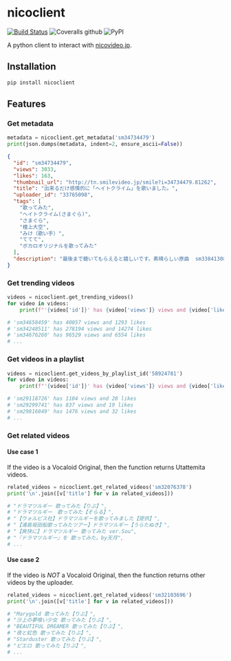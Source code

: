 # nicoclient

[![Build Status](https://travis-ci.com/jaeseopark/nicoclient.svg?branch=master)](https://travis-ci.com/jaeseopark/nicoclient) ![Coveralls github](https://img.shields.io/coveralls/github/jaeseopark/nicoclient.svg) ![PyPI](https://img.shields.io/pypi/v/nicoclient.svg)

A python client to interact with [nicovideo.jp](https://nicovideo.jp).

## Installation

```bash
pip install nicoclient
```

## Features

### Get metadata

```python
metadata = nicoclient.get_metadata('sm34734479')
print(json.dumps(metadata, indent=2, ensure_ascii=False))
```

```json
{
  "id": "sm34734479",
  "views": 3033,
  "likes": 163,
  "thumbnail_url": "http://tn.smilevideo.jp/smile?i=34734479.81262",
  "title": "出来るだけ感情的に「ヘイトクライム」を歌いました。",
  "uploader_id": "33765098",
  "tags": [
    "歌ってみた",
    "ヘイトクライム(さまぐら)",
    "さまぐら",
    "檀上大空",
    "みけ（歌い手）",
    "ててて",
    "ボカロオリジナルを歌ってみた"
  ],
  "description": "最後まで聴いてもらえると嬉しいです。素晴らしい原曲  sm33841308MIX　みけ　mylist/58924781　https://twitter.com/rnike_san 歌　ててて　mylist/41403147　https://twitter.com/tetete2525"
}
```

### Get trending videos

```python
videos = nicoclient.get_trending_videos()
for video in videos:
    print(f"'{video['id']}' has {video['views']} views and {video['likes']} likes")

# 'sm34658459' has 40057 views and 1293 likes
# 'sm34248511' has 278194 views and 14274 likes
# 'sm34676260' has 96529 views and 6554 likes
# ...
```

### Get videos in a playlist

```python
videos = nicoclient.get_videos_by_playlist_id('58924781')
for video in videos:
    print(f"'{video['id']}' has {video['views']} views and {video['likes']} likes")

# 'sm29118726' has 1104 views and 28 likes
# 'sm29299741' has 837 views and 19 likes
# 'sm29816849' has 1476 views and 32 likes
# ...
```

### Get related videos

#### Use case 1

If the video is a Vocaloid Original, then the function returns Utattemita videos.

```python
related_videos = nicoclient.get_related_videos('sm32076378')
print('\n'.join([v['title'] for v in related_videos]))

# "ドラマツルギー 歌ってみた【りぶ】",
# "ドラマツルギー　歌ってみた【そらる】",
# "【ウォルピス社】ドラマツルギーを歌ってみました【提供】",
# "【浦島坂田船歌ってみたツアー】ドラマツルギー【うらたぬき】",
# "【爽快に】ドラマツルギー 歌ってみた ver.Sou",
# "『ドラマツルギー』を 歌ってみた。by天月",
# ...
```

#### Use case 2

If the video is _NOT_ a Vocaloid Original, then the function returns other videos by the uploader.

```python
related_videos = nicoclient.get_related_videos('sm32103696')
print('\n'.join([v['title'] for v in related_videos]))

# "Marygold 歌ってみた【りぶ】",
# "沙上の夢喰い少女 歌ってみた【りぶ】",
# "BEAUTIFUL DREAMER 歌ってみた【りぶ】",
# "夜と虹色 歌ってみた【りぶ】",
# "Starduster 歌ってみた【りぶ】",
# "ピエロ 歌ってみた【りぶ】",
# ...
```
